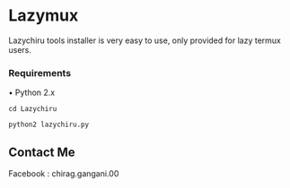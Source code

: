 # Lazymux
Lazychiru tools installer is very easy to use, only provided for lazy termux users.



### Requirements
• Python 2.x


```usage and installation
cd Lazychiru
```
```
python2 lazychiru.py
```

## Contact Me

Facebook : chirag.gangani.00


